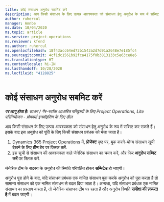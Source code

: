 ```yaml
---
title: कोई संसाधन अनुरोध सबमिट करें
description: आप किसी संसाधन के लिए उत्पन्न आवश्यकता को संसाधन हेतु अनुरोध के रूप में सब्मिट कर सकते हैं। इसके बाद इस अनुरोध को पूर्ति के लिए किसी संसाधन प्रबंधक को भेजा जाता है।
author: ruhercul
manager: Annbe
ms.date: 10/04/2020
ms.topic: article
ms.service: project-operations
ms.reviewer: kfend
ms.author: ruhercul
ms.openlocfilehash: 18f43acc64ed72b1543a2d7d91a2648e7e185fc4
ms.sourcegitcommit: 4cf1dc1561b92fca4175f0b3813133c5e63ce8e6
ms.translationtype: HT
ms.contentlocale: hi-IN
ms.lasthandoff: 10/28/2020
ms.locfileid: "4128825"
---
```

# <a name="submit-a-resource-request"></a>कोई संसाधन अनुरोध सबमिट करें

_**पर लागू होता है:** साधन / गैर-स्टॉक आधारित परिदृश्यों के लिए Project Operations, Lite परिनियोजन - प्रोफार्मा इनवॉइसिंग के लिए डील_

आप किसी संसाधन के लिए उत्पन्न आवश्यकता को संसाधन हेतु अनुरोध के रूप में सब्मिट कर सकते हैं। इसके बाद इस अनुरोध को पूर्ति के लिए किसी संसाधन प्रबंधक को भेजा जाता है।

1. Dynamics 365 Project Operations में, **प्रोजेक्ट** पृष्ठ पर, बुक करने-योग्य संसाधन सूची देखने के लिए **टीम** टैब पर क्लिक करें. 
2. इस सूची से संसाधन की आवश्यकता वाले जेनेरिक संसाधन का चयन करें, और फिर **अनुरोध सब्मिट करें** पर क्लिक करें.

जेनेरिक टीम के सदस्य के अनुरोध की स्थिति परिवर्तित होकर **सब्मिटेड** हो जाएगी।

अनुरोध पूरा होने के बाद, यदि संसाधन प्रबंधक एक नामित संसाधन बुक करके अनुरोध को पूरा करता है तो सामान्य संसाधन को एक नामित संसाधन से बदल दिया जाता है। अन्यथा, यदि संसाधन प्रबंधक एक नामित संसाधन का प्रस्ताव करता है, तो जेनेरिक संसाधन टीम पर रहता है और अनुरोध स्थिति **समीक्षा की ज़रूरत है** में बदल जाएगी।
